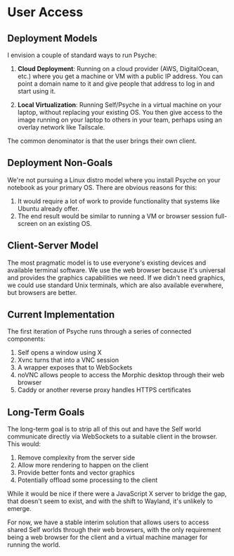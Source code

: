 # User Access

## Deployment Models

I envision a couple of standard ways to run Psyche:

1. **Cloud Deployment**: Running on a cloud provider (AWS, DigitalOcean, etc.) where you get a machine or VM with a public IP address. You can point a domain name to it and give people that address to log in and start using it.

2. **Local Virtualization**: Running Self/Psyche in a virtual machine on your laptop, without replacing your existing OS. You then give access to the image running on your laptop to others in your team, perhaps using an overlay network like Tailscale.

The common denominator is that the user brings their own client.

## Deployment Non-Goals

We're not pursuing a Linux distro model where you install Psyche on your notebook as your primary OS. There are obvious reasons for this:
1. It would require a lot of work to provide functionality that systems like Ubuntu already offer.
2. The end result would be similar to running a VM or browser session full-screen on an existing OS.

## Client-Server Model

The most pragmatic model is to use everyone's existing devices and available terminal software. We use the web browser because it's universal and provides the graphics capabilities we need. If we didn't need graphics, we could use standard Unix terminals, which are also available everwhere, but browsers are better.

## Current Implementation

The first iteration of Psyche runs through a series of connected components:
1. Self opens a window using X
2. Xvnc turns that into a VNC session
3. A wrapper exposes that to WebSockets
4. noVNC allows people to access the Morphic desktop through their web browser
5. Caddy or another reverse proxy handles HTTPS certificates

## Long-Term Goals

The long-term goal is to strip all of this out and have the Self world communicate directly via WebSockets to a suitable client in the browser. This would:
1. Remove complexity from the server side
2. Allow more rendering to happen on the client
3. Provide better fonts and vector graphics
4. Potentially offload some processing to the client

While it would be nice if there were a JavaScript X server to bridge the gap, that doesn't seem to exist, and with the shift to Wayland, it's unlikely to emerge.

For now, we have a stable interim solution that allows users to access shared Self worlds through their web browsers, with the only requirement being a web browser for the client and a virtual machine manager for running the world.

